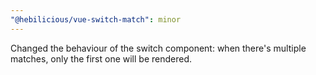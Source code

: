 ```yaml
---
"@hebilicious/vue-switch-match": minor
---
```


Changed the behaviour of the switch component: when there's multiple matches, only the first one will be rendered.
